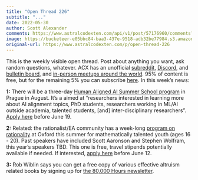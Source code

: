```yaml
---
title: "Open Thread 226"
subtitle: "..."
date: 2022-05-30
author: Scott Alexander
comments: https://www.astralcodexten.com/api/v1/post/57176960/comments?&all_comments=true
image: https://bucketeer-e05bbc84-baa3-437e-9518-adb32be77984.s3.amazonaws.com/public/images/91605d31-31a3-46d1-ac27-53474fdaf499_496x341.png
original-url: https://www.astralcodexten.com/p/open-thread-226
---
```

This is the weekly visible open thread. Post about anything you want, ask random questions, whatever. ACX has an unofficial [subreddit](https://www.reddit.com/r/slatestarcodex/), [Discord](https://discord.gg/RTKtdut), and [bulletin board](https://www.datasecretslox.com/index.php), and [in-person meetups around the world](https://www.lesswrong.com/community?filters%5B0%5D=SSC). 95% of content is free, but for the remaining 5% you can subscribe [here](https://astralcodexten.substack.com/subscribe?). In this week’s news:

**1:** There will be a three-day [Human Aligned AI Summer School program](http://humanaligned.ai/) in Prague in August. It’s a aimed at “researchers interested in learning more about AI alignment topics, PhD students, researchers working in ML/AI outside academia, talented students, [and] inter-disciplinary researchers”. [Apply here](http://humanaligned.ai/) before June 19.

**2:** Related: the rationalist/EA community has a week-long [program on rationality](https://espr-camp.org/) at Oxford this summer for mathematically talented youth (ages 16 - 20). Past speakers have included Scott Aaronson and Stephen Wolfram, this year’s speakers TBD. This one is free, travel stipends potentially available if needed. If interested, [apply here](https://espr-camp.org/) before June 12.

**3:** Rob Wiblin says you can get a free copy of various effective altruism related books by signing up for [the 80,000 Hours newsletter](https://80000hours.org/book-giveaway/?utm_source=socials-post&utm_campaign=2022-book-giveaway-socials-push&utm_medium=social-media).
